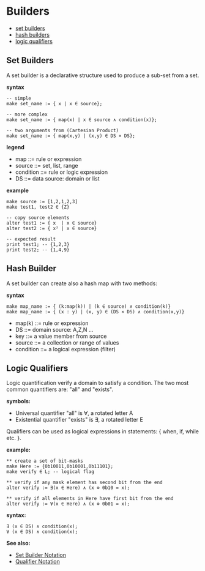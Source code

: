 # Builders

* [set builders](#set-builders)
* [hash builders](#hash-builders)
* [logic qualifiers](#logic-qualifiers)

## Set Builders

A set builder is a declarative structure used to produce a sub-set from a set.

**syntax**
```
-- simple
make set_name := { x | x ∈ source};

-- more complex
make set_name := { map(x) | x ∈ source ∧ condition(x)};

-- two arguments from (Cartesian Product)
make set_name := { map(x,y) | (x,y) ∈ DS × DS};
```

**legend**

* map       ::= rule or expression
* source    ::= set, list, range
* condition ::= rule or logic expression
* DS        ::= data source: domain or list

**example**
```
make source := [1,2,1,2,3]
make test1, test2 ∈ {Z}

-- copy source elements
alter test1 := { x  | x ∈ source}
alter test2 := { x² | x ∈ source}

-- expected result
print test1; -- {1,2,3}
print test2; -- {1,4,9}
```

## Hash Builder

A set builder can create also a hash map with two methods:

**syntax**

```
make map_name := { (k:map(k)) | (k ∈ source) ∧ condition(k)}
make map_name := { (x : y) | (x, y) ∈ (DS × DS) ∧ condition(x,y)}
```

* map(k)    ::= rule or expression
* DS        ::= domain source: A,Z,N ...
* key       ::= a value member from source
* source    ::= a collection or range of values
* condition ::= a logical expression (filter)

## Logic Qualifiers

Logic quantification verify a domain to satisfy a condition. The two most common quantifiers are: "all" and "exists". 

**symbols:**
* Universal quantifier "all" is ∀, a rotated letter A 
* Existential quantifier "exists" is ∃, a rotated letter E 

Qualifiers can be used as logical expressions in statements: { when, if, while etc. }.

**example:**
```
** create a set of bit-masks
make Here := {0b10011,0b10001,0b11101};
make verify ∈ L; -- logical flag

** verify if any mask element has second bit from the end
alter verify := ∃(x ∈ Here) ∧ (x ⊕ 0b10 = x);

** verify if all elements in Here have first bit from the end
alter verify := ∀(x ∈ Here) ∧ (x ⊕ 0b01 = x);
```

**syntax:**
```
∃ (x ∈ DS) ∧ condition(x);
∀ (x ∈ DS) ∧ condition(x);
```

**See also:** 

* [Set Builder Notation](https://en.wikipedia.org/wiki/Set-builder_notation)
* [Qualifier Notation](https://en.wikipedia.org/wiki/Quantifier_(logic))

